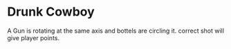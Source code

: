 # Drunk Cowboy
 A Gun is rotating at the same axis and bottels are circling it. correct shot will give player points. 
